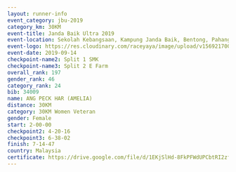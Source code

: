 ```yaml
---
layout: runner-info 
event_category: jbu-2019 
category_km: 30KM 
event-title: Janda Baik Ultra 2019 
event-location: Sekolah Kebangsaan, Kampung Janda Baik, Bentong, Pahang, Malaysia 
event-logo: https://res.cloudinary.com/raceyaya/image/upload/v1569217009/logo/janda-baik_vch1pc.jpg 
event-date: 2019-09-14 
checkpoint-name2: Split 1 SMK 
checkpoint-name3: Split 2 E Farm 
overall_rank: 197
gender_rank: 46
category_rank: 24
bib: 34009
name: ANG PECK HAR (AMELIA)
distance: 30KM
category: 30KM Women Veteran
gender: Female
start: 2-00-00
checkpoint2: 4-20-16
checkpoint3: 6-38-02
finish: 7-14-47
country: Malaysia
certificate: https://drive.google.com/file/d/1EKjSlHd-8FkPFWdUPCbtRI2zfNzS9I5i/view?usp=sharing
---
```

